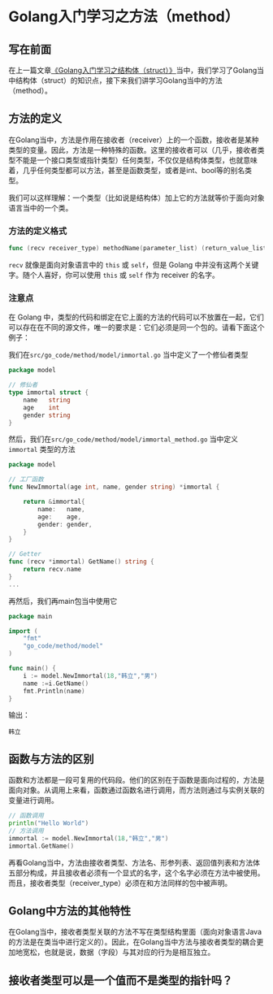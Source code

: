 # Golang入门学习之方法（method）

## 写在前面

在上一篇文章[《Golang入门学习之结构体（struct）》](https://code81192.github.io/2021/09/07/golang/07_go%E8%AF%AD%E8%A8%80%E5%85%A5%E9%97%A8_%E7%BB%93%E6%9E%84%E4%BD%93/)当中，我们学习了Golang当中结构体（struct）的知识点，接下来我们讲学习Golang当中的方法（method）。

## 方法的定义

在Golang当中，方法是作用在接收者（receiver）上的一个函数，接收者是某种类型的变量。因此，方法是一种特殊的函数。这里的接收者可以（几乎，接收者类型不能是一个接口类型或指针类型）任何类型，不仅仅是结构体类型，也就意味着，几乎任何类型都可以方法，甚至是函数类型，或者是int、bool等的别名类型。

我们可以这样理解：一个类型（比如说是结构体）加上它的方法就等价于面向对象语言当中的一个类。

### 方法的定义格式

```go
func (recv receiver_type) methodName(parameter_list) (return_value_list) { ... }
```

`recv` 就像是面向对象语言中的 `this` 或 `self`，但是 Golang 中并没有这两个关键字。随个人喜好，你可以使用 `this` 或 `self` 作为 receiver 的名字。

### 注意点

在 Golang 中，类型的代码和绑定在它上面的方法的代码可以不放置在一起，它们可以存在在不同的源文件，唯一的要求是：它们必须是同一个包的。请看下面这个例子：

我们在`src/go_code/method/model/immortal.go` 当中定义了一个修仙者类型

```go
package model

// 修仙者
type immortal struct {
	name   string
	age    int
	gender string
}
```

然后，我们在`src/go_code/method/model/immortal_method.go` 当中定义`immortal` 类型的方法

```go
package model

// 工厂函数
func NewImmortal(age int, name, gender string) *immortal {

	return &immortal{
		name:   name,
		age:    age,
		gender: gender,
	}
}

// Getter
func (recv *immortal) GetName() string {
	return recv.name
}
...
```

再然后，我们再main包当中使用它

```go
package main

import (
	"fmt"
	"go_code/method/model"
)

func main() {
	i := model.NewImmortal(18,"韩立","男")
	name :=i.GetName()
	fmt.Println(name)
}
```

输出：

```
韩立
```

## 函数与方法的区别

函数和方法都是一段可复用的代码段。他们的区别在于函数是面向过程的，方法是面向对象。从调用上来看，函数通过函数名进行调用，而方法则通过与实例关联的变量进行调用。

```go
// 函数调用
println("Hello World")
// 方法调用
immortal := model.NewImmortal(18,"韩立","男")
immortal.GetName()
```

再看Golang当中，方法由接收者类型、方法名、形参列表、返回值列表和方法体五部分构成，并且接收者必须有一个显式的名字，这个名字必须在方法中被使用。而且，接收者类型（receiver_type）必须在和方法同样的包中被声明。

## Golang中方法的其他特性

在Golang当中，接收者类型关联的方法不写在类型结构里面（面向对象语言Java的方法是在类当中进行定义的）。因此，在Golang当中方法与接收者类型的耦合更加地宽松，也就是说，数据（字段）与其对应的行为是相互独立。

## 接收者类型可以是一个值而不是类型的指针吗？

